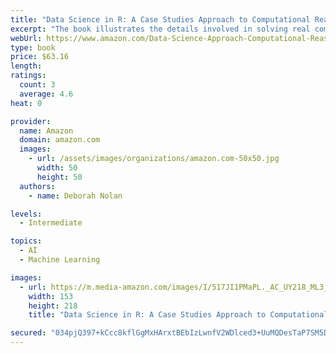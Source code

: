 ```yaml
---
title: "Data Science in R: A Case Studies Approach to Computational Reasoning and Problem Solving (Chapman & Hall/CRC The R Series)"
excerpt: "The book illustrates the details involved in solving real computational problems encountered in data analysis. It reveals the dynamic and iterative process by which data analysts approach a problem and reason about different ways of implementing solutions."
webUrl: https://www.amazon.com/Data-Science-Approach-Computational-Reasoning/dp/1482234815/
type: book
price: $63.16
length: 
ratings:
  count: 3
  average: 4.6
heat: 0

provider:
  name: Amazon
  domain: amazon.com
  images:
    - url: /assets/images/organizations/amazon.com-50x50.jpg
      width: 50
      height: 50
  authors:
    - name: Deborah Nolan

levels:
  - Intermediate

topics:
  - AI
  - Machine Learning

images:
  - url: https://m.media-amazon.com/images/I/517JI1PMaPL._AC_UY218_ML3_.jpg
    width: 153
    height: 218
    title: "Data Science in R: A Case Studies Approach to Computational Reasoning and Problem Solving (Chapman & Hall/CRC The R Series)"

secured: "034pjQ397+kCcc8kflGgMxHArxtBEbIzLwnfV2WDlced3+UuMQDesTaP7SM5DhL+r/6Ri+CmCNJLJeU6GHf79zN7VgM+V0PrTMpLtuxgQsviOlPOa4+cJAXH87UKLns7NPBSdiTami3DKfH5PYq1p3nmgOsZ/4Lq72LlFmC1Sj6B1o5Ev9NpYMeg9dzOpLyB5NYhsuhPG02zcRyliTCpUVL6hARWd4BxDZ+OgTTyyqG/KxpxpBMMl1tl25xHHxHN3uBZh+6hPhSoMEFOFXUmxQ==;WHOWtmjtSYcquG4mzXoXeg=="
---
```


